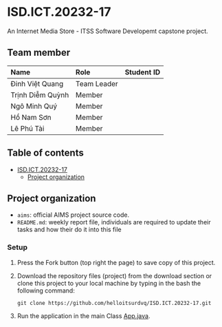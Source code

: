 # ISD.ICT.20232-17
An Internet Media Store - ITSS Software Developemt capstone project.

## Team member
| Name             | Role        | Student ID |
|:-----------------| :---------- |:-----------|
| Đinh Việt Quang  | Team Leader |            |
| Trịnh Diễm Quỳnh | Member      |            |
| Ngô Minh Quý     | Member      |            |
| Hồ Nam Sơn       | Member      |            |
| Lê Phú Tài       | Member      |            |  

## Table of contents
-   [ISD.ICT.20232-17](#isdict20232-17)
    -   [Project organization](#project-organization)

## Project organization
- `aims`: official AIMS project source code.
- `README.md`: weekly report file, individuals are required to update their tasks and how their do it into this file

### Setup
1. Press the Fork button (top right the page) to save copy of this project.
2. Download the repository files (project) from the download section or clone this project to your local machine by typing in the bash the following command:

       git clone https://github.com/helloitsurdvq/ISD.ICT.20232-17.git
3. Run the application in the main Class [App.java](/app/App.java).
